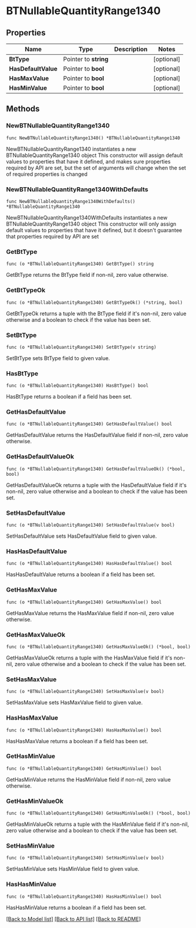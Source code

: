 # BTNullableQuantityRange1340

## Properties

Name | Type | Description | Notes
------------ | ------------- | ------------- | -------------
**BtType** | Pointer to **string** |  | [optional] 
**HasDefaultValue** | Pointer to **bool** |  | [optional] 
**HasMaxValue** | Pointer to **bool** |  | [optional] 
**HasMinValue** | Pointer to **bool** |  | [optional] 

## Methods

### NewBTNullableQuantityRange1340

`func NewBTNullableQuantityRange1340() *BTNullableQuantityRange1340`

NewBTNullableQuantityRange1340 instantiates a new BTNullableQuantityRange1340 object
This constructor will assign default values to properties that have it defined,
and makes sure properties required by API are set, but the set of arguments
will change when the set of required properties is changed

### NewBTNullableQuantityRange1340WithDefaults

`func NewBTNullableQuantityRange1340WithDefaults() *BTNullableQuantityRange1340`

NewBTNullableQuantityRange1340WithDefaults instantiates a new BTNullableQuantityRange1340 object
This constructor will only assign default values to properties that have it defined,
but it doesn't guarantee that properties required by API are set

### GetBtType

`func (o *BTNullableQuantityRange1340) GetBtType() string`

GetBtType returns the BtType field if non-nil, zero value otherwise.

### GetBtTypeOk

`func (o *BTNullableQuantityRange1340) GetBtTypeOk() (*string, bool)`

GetBtTypeOk returns a tuple with the BtType field if it's non-nil, zero value otherwise
and a boolean to check if the value has been set.

### SetBtType

`func (o *BTNullableQuantityRange1340) SetBtType(v string)`

SetBtType sets BtType field to given value.

### HasBtType

`func (o *BTNullableQuantityRange1340) HasBtType() bool`

HasBtType returns a boolean if a field has been set.

### GetHasDefaultValue

`func (o *BTNullableQuantityRange1340) GetHasDefaultValue() bool`

GetHasDefaultValue returns the HasDefaultValue field if non-nil, zero value otherwise.

### GetHasDefaultValueOk

`func (o *BTNullableQuantityRange1340) GetHasDefaultValueOk() (*bool, bool)`

GetHasDefaultValueOk returns a tuple with the HasDefaultValue field if it's non-nil, zero value otherwise
and a boolean to check if the value has been set.

### SetHasDefaultValue

`func (o *BTNullableQuantityRange1340) SetHasDefaultValue(v bool)`

SetHasDefaultValue sets HasDefaultValue field to given value.

### HasHasDefaultValue

`func (o *BTNullableQuantityRange1340) HasHasDefaultValue() bool`

HasHasDefaultValue returns a boolean if a field has been set.

### GetHasMaxValue

`func (o *BTNullableQuantityRange1340) GetHasMaxValue() bool`

GetHasMaxValue returns the HasMaxValue field if non-nil, zero value otherwise.

### GetHasMaxValueOk

`func (o *BTNullableQuantityRange1340) GetHasMaxValueOk() (*bool, bool)`

GetHasMaxValueOk returns a tuple with the HasMaxValue field if it's non-nil, zero value otherwise
and a boolean to check if the value has been set.

### SetHasMaxValue

`func (o *BTNullableQuantityRange1340) SetHasMaxValue(v bool)`

SetHasMaxValue sets HasMaxValue field to given value.

### HasHasMaxValue

`func (o *BTNullableQuantityRange1340) HasHasMaxValue() bool`

HasHasMaxValue returns a boolean if a field has been set.

### GetHasMinValue

`func (o *BTNullableQuantityRange1340) GetHasMinValue() bool`

GetHasMinValue returns the HasMinValue field if non-nil, zero value otherwise.

### GetHasMinValueOk

`func (o *BTNullableQuantityRange1340) GetHasMinValueOk() (*bool, bool)`

GetHasMinValueOk returns a tuple with the HasMinValue field if it's non-nil, zero value otherwise
and a boolean to check if the value has been set.

### SetHasMinValue

`func (o *BTNullableQuantityRange1340) SetHasMinValue(v bool)`

SetHasMinValue sets HasMinValue field to given value.

### HasHasMinValue

`func (o *BTNullableQuantityRange1340) HasHasMinValue() bool`

HasHasMinValue returns a boolean if a field has been set.


[[Back to Model list]](../README.md#documentation-for-models) [[Back to API list]](../README.md#documentation-for-api-endpoints) [[Back to README]](../README.md)


